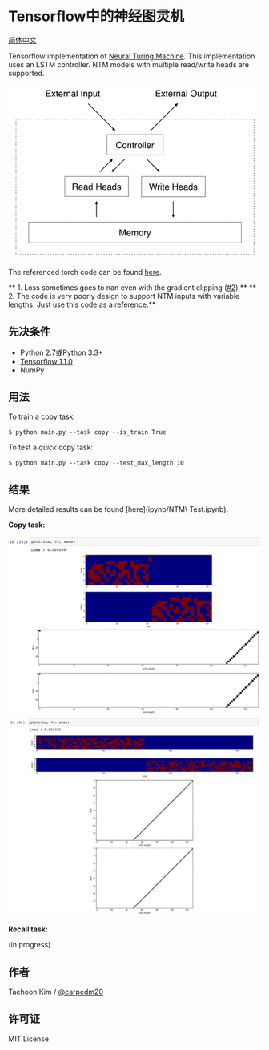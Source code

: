 # Tensorflow中的神经图灵机

[简体中文](/zh-hans/examples/tensorflow/NTM/README.md)

Tensorflow implementation of [Neural Turing Machine](http://arxiv.org/abs/1410.5401). This implementation uses an LSTM controller. NTM models with multiple read/write heads are supported.

![alt_tag](etc/NTM.gif)

The referenced torch code can be found [here](https://github.com/kaishengtai/torch-ntm).

** 1. Loss sometimes goes to nan even with the gradient clipping ([#2](https://github.com/carpedm20/NTM-tensorflow/issues/2)).** ** 2. The code is very poorly design to support NTM inputs with variable lengths. Just use this code as a reference.**

## 先决条件

- Python 2.7或Python 3.3+
- [Tensorflow 1.1.0](https://www.tensorflow.org/)
- NumPy

## 用法

To train a copy task:

    $ python main.py --task copy --is_train True
    

To test a *quick* copy task:

    $ python main.py --task copy --test_max_length 10
    

## 结果

More detailed results can be found [here](ipynb/NTM\ Test.ipynb).

**Copy task:**

![alt_tag](etc/result4.png) ![alt_tag](etc/result3.png)

**Recall task:**

(in progress)

## 作者

Taehoon Kim / [@carpedm20](http://carpedm20.github.io/)

## 许可证

MIT License